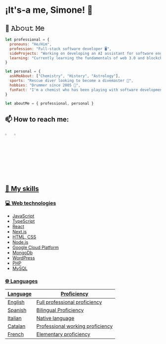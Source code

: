 # ¡It's-a me, Simone! 👋


## :book: 𝙰𝚋𝚘𝚞𝚝 𝙼𝚎
```js
let professional = {
  pronouns: "He/Him",
  profession: "Full-stack software developer 🖥",
  sideProjects: "Working on developing an AI assistant for software engineers 🔨",
  learning: "Currently learning the fundamentals of web 3.0 and blockchain 🎓"
}

let personal = {
  askMeAbout: ["Chemistry", "History", "Astrology"],
  sports: "Rescue diver looking to become a divemaster 🤿",
  hobbies: "Drummer since 2005 🥁",
  funFact: "I'm a chemist who has been playing with software development since 2016 🔬"
}

let aboutMe = { professional, personal }

```

<!-- contributions🔋: "Open sources projects to stop climate change and adopt green energies" -->
  
  
## 📫 How to reach me:
  
[<img src="https://img.icons8.com/color/48/000000/linkedin.png" width="3.5%"/>](https://www.linkedin.com/in/simone-rosso-web/)  &nbsp; <a href="mailto:simon.red.au@gmail.com"> <img src="https://img.icons8.com/fluent/48/000000/gmail.png" width="3.5%"/>

  
  
## 📜 My skills 

### 💻 Web technologies

- JavaScript
- TypeScript
- React
- Next.js
- HTML, CSS
- Node.js
- Google Cloud Platform
- MongoDb
- WordPress
- PHP
- MySQL

### 🌐 Languages

| Language      | Proficiency                        |
| ------------- | ---------------------------------- |
| English       | Full professional proficiency      |
| Spanish       | Bilingual Proficiency              |
| Italian       | Native language                    |
| Catalan       | Professional working proficiency   |
| French        | Elementary proficiency             |

<!--### My Constributions
To-do add 3d activity
![](./profile-3d-contrib/profile-green-animate.svg) -->
